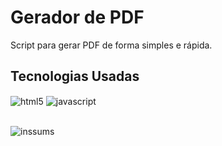 # Gerador de PDF

Script para gerar PDF de forma simples e rápida.

## Tecnologias Usadas
<div style="display: inline_block">

<img align="center" alt="html5" src="https://img.shields.io/badge/HTML-239120?style=for-the-badge&logo=html5&logoColor=white"/>
<img align="center" alt="javascript" src="https://img.shields.io/badge/JavaScript-F7DF1E?style=for-the-badge&logo=javascript&logoColor=black"/> <br> <br>

![inssums](https://user-images.githubusercontent.com/91149537/232112875-2654a5bb-7a71-4f1d-95a5-e3181ee76d89.jpeg)

</div>
